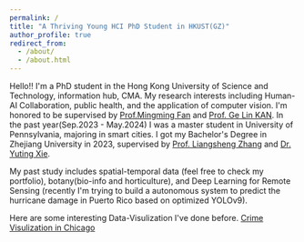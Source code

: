 ```yaml
---
permalink: /
title: "A Thriving Young HCI PhD Student in HKUST(GZ)"
author_profile: true
redirect_from: 
  - /about/
  - /about.html
---
```


Hello!! I'm a PhD student in the Hong Kong University of Science and Technology, information hub, CMA. My research interests including Human-AI Collaboration, public health, and the application of computer vision. I'm honored to be supervised by [Prof.Mingming Fan](https://www.mingmingfan.com/) and [Prof. Ge Lin KAN](https://facultyprofiles.hkust-gz.edu.cn/faculty-personal-page/KAN-GeLin/gelin). In the past year(Sep.2023 - May.2024) I was a master student in University of Pennsylvania, majoring in smart cities. I got my Bachelor's Degree in Zhejiang University in 2023, supervised by [Prof. Liangsheng Zhang](https://person.zju.edu.cn/0020046) and [Dr. Yuting Xie](https://person.zju.edu.cn/xieyuting).

My past study includes spatial-temporal data (feel free to check my portfolio), botany(bio-info and horticulture), and Deep Learning for Remote Sensing (recently I'm trying to build a autonomous system to predict the hurricane damage in Puerto Rico based on optimized YOLOv9).

Here are some interesting Data-Visulization I've done before.
[Crime Visulization in Chicago](/images/P1.png)


